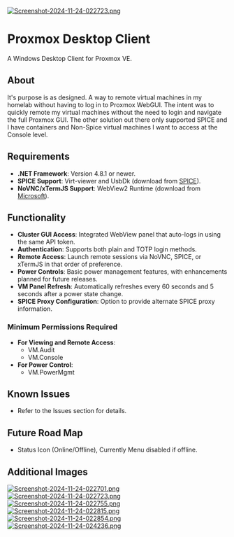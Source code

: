 [![Screenshot-2024-11-24-022723.png](https://i.postimg.cc/13Gsf5rW/Screenshot-2024-11-24-022723.png)](https://postimg.cc/DSwtNhDs)

# Proxmox Desktop Client

A Windows Desktop Client for Proxmox VE.

## About
It's purpose is as designed. A way to remote virtual machines in my homelab without having to log in to Proxmox WebGUI.
The intent was to quickly remote my virtual machines without the need to login and navigate the full Proxmox GUI. The
other solution out there only supported SPICE and I have containers and Non-Spice virtual machines I want to access at the
Console level.

## Requirements
- **.NET Framework**: Version 4.8.1 or newer.
- **SPICE Support**: Virt-viewer and UsbDk (download from [SPICE](https://www.spice-space.org/download.html)).
- **NoVNC/xTermJS Support**: WebView2 Runtime (download from [Microsoft](https://developer.microsoft.com/en-us/microsoft-edge/webview2/?form=MA13LH)).

## Functionality
- **Cluster GUI Access**: Integrated WebView panel that auto-logs in using the same API token.
- **Authentication**: Supports both plain and TOTP login methods.
- **Remote Access**: Launch remote sessions via NoVNC, SPICE, or xTermJS in that order of preference.
- **Power Controls**: Basic power management features, with enhancements planned for future releases.
- **VM Panel Refresh**: Automatically refreshes every 60 seconds and 5 seconds after a power state change.
- **SPICE Proxy Configuration**: Option to provide alternate SPICE proxy information.

### Minimum Permissions Required
- **For Viewing and Remote Access**:
    - VM.Audit
    - VM.Console
- **For Power Control**:
    - VM.PowerMgmt

## Known Issues
- Refer to the Issues section for details.

## Future Road Map
- Status Icon (Online/Offline), Currently Menu disabled if offline.

## Additional Images
[![Screenshot-2024-11-24-022701.png](https://i.postimg.cc/d3ftmHh4/Screenshot-2024-11-24-022701.png)](https://postimg.cc/WqMvs76k)
[![Screenshot-2024-11-24-022723.png](https://i.postimg.cc/13Gsf5rW/Screenshot-2024-11-24-022723.png)](https://postimg.cc/DSwtNhDs)
[![Screenshot-2024-11-24-022755.png](https://i.postimg.cc/k57983j7/Screenshot-2024-11-24-022755.png)](https://postimg.cc/dhNzPXPf)
[![Screenshot-2024-11-24-022815.png](https://i.postimg.cc/0QQsWGR3/Screenshot-2024-11-24-022815.png)](https://postimg.cc/ns6gMDLY)
[![Screenshot-2024-11-24-022854.png](https://i.postimg.cc/G90nmZ8w/Screenshot-2024-11-24-022854.png)](https://postimg.cc/MfYFs3md)
[![Screenshot-2024-11-24-024236.png](https://i.postimg.cc/XNrZXdGQ/Screenshot-2024-11-24-024236.png)](https://postimg.cc/K4ycHK5M)
